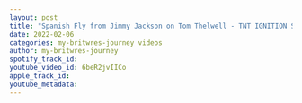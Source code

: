 ```yaml
---
layout: post
title: "Spanish Fly from Jimmy Jackson on Tom Thelwell - TNT IGNITION Sky's The LIMIT 2022"
date: 2022-02-06
categories: my-britwres-journey videos
author: my-britwres-journey
spotify_track_id: 
youtube_video_id: 6beR2jvIICo
apple_track_id: 
youtube_metadata: 
---
```

